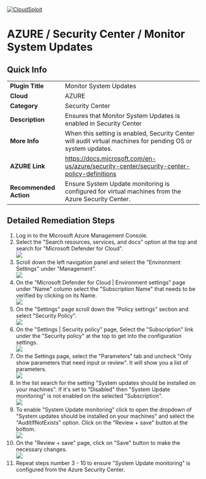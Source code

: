 [![CloudSploit](https://cloudsploit.com/img/logo-new-big-text-100.png "CloudSploit")](https://cloudsploit.com)

# AZURE / Security Center / Monitor System Updates

## Quick Info

| | |
|-|-|
| **Plugin Title** | Monitor System Updates |
| **Cloud** | AZURE |
| **Category** | Security Center |
| **Description** | Ensures that Monitor System Updates is enabled in Security Center |
| **More Info** | When this setting is enabled, Security Center will audit virtual machines for pending OS or system updates. |
| **AZURE Link** | https://docs.microsoft.com/en-us/azure/security-center/security-center-policy-definitions |
| **Recommended Action** | Ensure System Update monitoring is configured for virtual machines from the Azure Security Center. |

## Detailed Remediation Steps

1. Log in to the Microsoft Azure Management Console.
2. Select the "Search resources, services, and docs" option at the top and search for "Microsoft Defender for Cloud". </br> <img src="/resources/azure/securitycenter/monitor-system-updates/step2.png"/>
3. Scroll down the left navigation panel and select the "Environment Settings" under "Management".</br> <img src="/resources/azure/securitycenter/monitor-system-updates/step3.png"/>
4. On the "Microsoft Defender for Cloud | Environment settings" page under "Name" column select the "Subscription Name" that needs to be verified by clicking on its Name.</br> <img src="/resources/azure/securitycenter/monitor-system-updates/step4.png"/>
5. On the "Settings" page scroll down the "Policy settings" section and select "Security Policy".</br> <img src="/resources/azure/securitycenter/monitor-system-updates/step5.png"/>
6. On the "Settings | Security policy" page, Select the "Subscription" link under the "Security policy" at the top to get into the configuration settings.</br> <img src="/resources/azure/securitycenter/monitor-system-updates/step6.png"/>
7. On the Settings page, select the "Parameters" tab and uncheck "Only show parameters that need input or review". It will show you a list of parameters.</br>  <img src="/resources/azure/securitycenter/monitor-system-updates/step7.png"/>
8. In the list search for the setting "System updates should be installed on your machines". If it's set to "Disabled" then "System Update monitoring" is not enabled on the selected "Subscription".</br> <img src="/resources/azure/securitycenter/monitor-system-updates/step8.png"/>
9. To enable "System Update monitoring" click to open the dropdown of "System updates should be installed on your machines" and select the "AuditIfNotExists" option. Click on the "Review + save" button at the bottom.</br> <img src="/resources/azure/securitycenter/monitor-system-updates/step9.png"/>
10. On the "Review + save" page, click on "Save" button to make the necessary changes.</br> <img src="/resources/azure/securitycenter/monitor-system-updates/step10.png"/>
11. Repeat steps number 3 - 10 to ensure "System Update monitoring" is configured from the Azure Security Center.</br>
